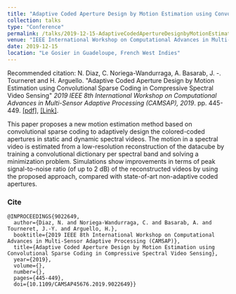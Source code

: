 ```yaml
---
title: "Adaptive Coded Aperture Design by Motion Estimation using Convolutional Sparse Coding in Compressive Spectral Video Sensing"
collection: talks
type: "Conference"
permalink: /talks/2019-12-15-AdaptiveCodedApertureDesignbyMotionEstimation
venue: "IEEE International Workshop on Computational Advances in Multi-Sensor Adaptive Processing (CAMSAP), The hotel La Créole (Beach hotel and Spa)"
date: 2019-12-15
location: "Le Gosier in Guadeloupe, French West Indies"
---
```


Recommended citation: N. Diaz, C. Noriega-Wandurraga, A. Basarab, J. -. Tourneret and H. Arguello. "Adaptive Coded Aperture Design by Motion Estimation using Convolutional Sparse Coding in Compressive Spectral Video Sensing" <i>2019 IEEE 8th International Workshop on Computational Advances in Multi-Sensor Adaptive Processing (CAMSAP), 2019</i>. pp. 445-449. [[pdf]](https://nelson10.github.io/files/Conference08.pdf), [[Link]](https://ieeexplore.ieee.org/abstract/document/9022649).

This paper proposes a new motion estimation method based on convolutional sparse coding to adaptively design the colored-coded apertures in static and dynamic spectral videos. The motion in a spectral video is estimated from a low-resolution reconstruction of the datacube by training a convolutional dictionary per spectral band and solving a minimization problem. Simulations show improvements in terms of peak signal-to-noise ratio (of up to 2 dB) of the reconstructed videos by using the proposed approach, compared with state-of-art non-adaptive coded apertures.

### Cite
```
@INPROCEEDINGS{9022649,
  author={Diaz, N. and Noriega-Wandurraga, C. and Basarab, A. and Tourneret, J.-Y. and Arguello, H.},
  booktitle={2019 IEEE 8th International Workshop on Computational Advances in Multi-Sensor Adaptive Processing (CAMSAP)}, 
  title={Adaptive Coded Aperture Design by Motion Estimation using Convolutional Sparse Coding in Compressive Spectral Video Sensing}, 
  year={2019},
  volume={},
  number={},
  pages={445-449},
  doi={10.1109/CAMSAP45676.2019.9022649}}
```
